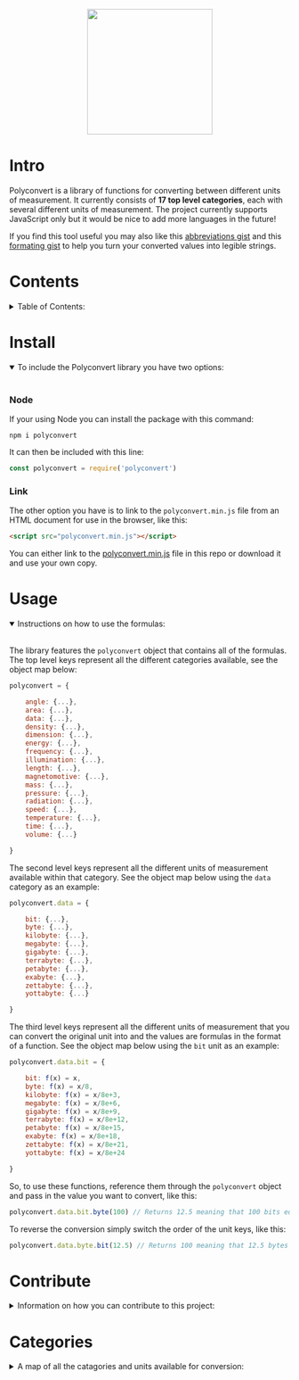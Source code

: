 <p align="center">
    <img width="225" height="225" src="https://raw.githubusercontent.com/jgphilpott/polyconvert/main/icon.png">
</p>

# Intro

Polyconvert is a library of functions for converting between different units of measurement. It currently consists of **17 top level categories**, each with several different units of measurement. The project currently supports JavaScript only but it would be nice to add more languages in the future!

If you find this tool useful you may also like this [abbreviations gist](https://gist.github.com/jgphilpott/12783015d68e056e54252355d75b41a9) and this [formating gist](https://gist.github.com/jgphilpott/787659ac4ea57a9971da58a76191079b) to help you turn your converted values into legible strings.

# Contents

<details>

<summary>Table of Contents:</summary><br>

 - [Intro](https://github.com/jgphilpott/polyconvert#intro)
 - [Contents](https://github.com/jgphilpott/polyconvert#contents)
 - [Install](https://github.com/jgphilpott/polyconvert#install)
     - [Node](https://github.com/jgphilpott/polyconvert#node)
     - [Link](https://github.com/jgphilpott/polyconvert#link)
 - [Usage](https://github.com/jgphilpott/polyconvert#usage)
 - [Contribute](https://github.com/jgphilpott/polyconvert#contribute)
     - [Adding Features](https://github.com/jgphilpott/polyconvert#adding-features)
     - [Reporting Errors](https://github.com/jgphilpott/polyconvert#reporting-errors)
 - [Categories](https://github.com/jgphilpott/polyconvert#categories)
     - [Angle](https://github.com/jgphilpott/polyconvert#angle)
     - [Area](https://github.com/jgphilpott/polyconvert#area)
     - [Data](https://github.com/jgphilpott/polyconvert#data)
     - [Density](https://github.com/jgphilpott/polyconvert#density)
     - [Dimension](https://github.com/jgphilpott/polyconvert#dimension)
     - [Energy](https://github.com/jgphilpott/polyconvert#energy)
     - [Frequency](https://github.com/jgphilpott/polyconvert#frequency)
     - [Illumination](https://github.com/jgphilpott/polyconvert#illumination)
     - [Length](https://github.com/jgphilpott/polyconvert#length)
     - [Magnetomotive](https://github.com/jgphilpott/polyconvert#magnetomotive)
     - [Mass](https://github.com/jgphilpott/polyconvert#mass)
     - [Pressure](https://github.com/jgphilpott/polyconvert#pressure)
     - [Radiation](https://github.com/jgphilpott/polyconvert#radiation)
     - [Speed](https://github.com/jgphilpott/polyconvert#speed)
     - [Temperature](https://github.com/jgphilpott/polyconvert#temperature)
     - [Time](https://github.com/jgphilpott/polyconvert#time)
     - [Volume](https://github.com/jgphilpott/polyconvert#volume)

</details>

# Install

<details open>

<summary>To include the Polyconvert library you have two options:</summary><br>

### Node

If your using Node you can install the package with this command:

```
npm i polyconvert
```

It can then be included with this line:

```js
const polyconvert = require('polyconvert')
```

### Link

The other option you have is to link to the `polyconvert.min.js` file from an HTML document for use in the browser, like this:

```html
<script src="polyconvert.min.js"></script>
```

You can either link to the [polyconvert.min.js](https://raw.githubusercontent.com/jgphilpott/polyconvert/main/polyconvert.min.js) file in this repo or download it and use your own copy.

</details>

# Usage

<details open>

<summary>Instructions on how to use the formulas:</summary><br>

The library features the `polyconvert` object that contains all of the formulas. The top level keys represent all the different categories available, see the object map below:

```js
polyconvert = {

    angle: {...},
    area: {...},
    data: {...},
    density: {...},
    dimension: {...},
    energy: {...},
    frequency: {...},
    illumination: {...},
    length: {...},
    magnetomotive: {...},
    mass: {...},
    pressure: {...},
    radiation: {...},
    speed: {...},
    temperature: {...},
    time: {...},
    volume: {...}

}
```

The second level keys represent all the different units of measurement available within that category. See the object map below using the `data` category as an example:

```js
polyconvert.data = {

    bit: {...},
    byte: {...},
    kilobyte: {...},
    megabyte: {...},
    gigabyte: {...},
    terrabyte: {...},
    petabyte: {...},
    exabyte: {...},
    zettabyte: {...},
    yottabyte: {...}

}
```

The third level keys represent all the different units of measurement that you can convert the original unit into and the values are formulas in the format of a function. See the object map below using the `bit` unit as an example:

```js
polyconvert.data.bit = {

    bit: f(x) = x,
    byte: f(x) = x/8,
    kilobyte: f(x) = x/8e+3,
    megabyte: f(x) = x/8e+6,
    gigabyte: f(x) = x/8e+9,
    terrabyte: f(x) = x/8e+12,
    petabyte: f(x) = x/8e+15,
    exabyte: f(x) = x/8e+18,
    zettabyte: f(x) = x/8e+21,
    yottabyte: f(x) = x/8e+24

}
```

So, to use these functions, reference them through the `polyconvert` object and pass in the value you want to convert, like this:

```js
polyconvert.data.bit.byte(100) // Returns 12.5 meaning that 100 bits equals 12.5 bytes
```

To reverse the conversion simply switch the order of the unit keys, like this:

```js
polyconvert.data.byte.bit(12.5) // Returns 100 meaning that 12.5 bytes equals 100 bits
```

</details>

# Contribute

<details>

<summary>Information on how you can contribute to this project:</summary><br>

There are two main ways you can contribute to the Polyconvert library.

1) Adding a new language, category or unit for conversion.
2) Report an inaccurate formula or typo.

See below for more information on each of the options, also feel free to simply [ask any question you like](https://github.com/jgphilpott/polyconvert/issues/new?assignees=jgphilpott&labels=question&template=QUESTION.md&title=).

### Adding Features

Currently this library supports JavaScript only but it would be nice to add more languages in the future! It would also be nice to add new categories and units for conversion since the current list is not universal, yet. If you need an idea for a new category to work on I suggest browsing the [UnitConverters.net](https://www.unitconverters.net) website, this site can also be useful for testing the accuracy of existing formulas.

If you would like to contribute in this way please start by opening a [feature request](https://github.com/jgphilpott/polyconvert/issues/new?assignees=jgphilpott&labels=enhancement&template=FEATURE_REQUEST.md&title=). Once your work is done and ready for review you can proceed to opening a [pull request](https://github.com/jgphilpott/polyconvert/pulls).

### Reporting Errors

I have done my best to ensure the accuracy of all the formulas but I am only human and I can easily make mistakes! If you find an inaccurate formula or typo please don't hesitate to open a [bug report](https://github.com/jgphilpott/polyconvert/issues/new?assignees=jgphilpott&labels=bug&template=BUG_REPORT.md&title=).

I have also written some simple tests that can be run against the `polyconvert` object with the command `npm test`. If you want you could also contribute by helping to write a more detailed and comprehensive test suite.

If you have any other issues with the Polyconvert library then please open a [general issue](https://github.com/jgphilpott/polyconvert/issues/new/choose). Your efforts will improve the functionality and usability of this tool for everyone, thanks in advance!

</details>

# Categories

<details>

<summary>A map of all the catagories and units available for conversion:</summary><br>

Each category below is available as a top level key in the `polyconvert` object. An object map of each category is available below.

### [Angle](https://github.com/jgphilpott/polyconvert/tree/main/angle/README.md)

The Angle category provides 6 different units for conversion, see the object map below:

```js
polyconvert.angle = {

    degree: {...},
    gradian: {...},
    milliradian: {...},
    radian: {...},
    arcSecond: {...},
    arcMinute: {...}

}
```

### [Area](https://github.com/jgphilpott/polyconvert/tree/main/area/README.md)

The Area category provides 15 different units for conversion, see the object map below:

```js
polyconvert.area = {

    nanometerSq: {...},
    micrometerSq: {...},
    millimeterSq: {...},
    centimeterSq: {...},
    decimeterSq: {...},
    meterSq: {...},
    decameterSq: {...},
    hectometerSq: {...},
    kilometerSq: {...},

    inchSq: {...},
    footSq: {...},
    yardSq: {...},
    mileSq: {...},

    acre: {...},
    hectare: {...}

}
```

### [Data](https://github.com/jgphilpott/polyconvert/tree/main/data/README.md)

The Data category provides 10 different units for conversion, see the object map below:

```js
polyconvert.data = {

    bit: {...},
    byte: {...},
    kilobyte: {...},
    megabyte: {...},
    gigabyte: {...},
    terrabyte: {...},
    petabyte: {...},
    exabyte: {...},
    zettabyte: {...},
    yottabyte: {...}

}
```

### [Density](https://github.com/jgphilpott/polyconvert/tree/main/density/README.md)

The Density category provides 8 different units for conversion, see the object map below:

```js
polyconvert.density = {

    gramCentimeterCu: {...},
    gramMeterCu: {...},
    kilogramCentimeterCu: {...},
    kilogramMeterCu: {...},

    ounceInchCu: {...},
    ounceFootCu: {...},
    poundInchCu: {...},
    poundFootCu: {...}

}
```

### [Dimension](https://github.com/jgphilpott/polyconvert/tree/main/dimension/README.md)

The Dimension category provides 2 different units for conversion, see the object map below:

```js
polyconvert.dimension = {

    d2: {...},
    d3: {...}

}
```

### [Energy](https://github.com/jgphilpott/polyconvert/tree/main/energy/README.md)

The Energy category provides 4 different units for conversion, see the object map below:

```js
polyconvert.energy = {

    joule: {...},
    kilojoule: {...},
    watt: {...},
    kilowatt: {...}

}
```

### [Frequency](https://github.com/jgphilpott/polyconvert/tree/main/frequency/README.md)

The Frequency category provides 4 different units for conversion, see the object map below:

```js
polyconvert.frequency = {

    hertz: {...},
    kilohertz: {...},
    megahertz: {...},
    gigahertz: {...}

}
```

### [Illumination](https://github.com/jgphilpott/polyconvert/tree/main/illumination/README.md)

The Illumination category provides 4 different units for conversion, see the object map below:

```js
polyconvert.illumination = {

    phot: {...},
    lux: {...},
    nox: {...},
    flame: {...}

}
```

### [Length](https://github.com/jgphilpott/polyconvert/tree/main/length/README.md)

The Length category provides 13 different units for conversion, see the object map below:

```js
polyconvert.length = {

    nanometer: {...},
    micrometer: {...},
    millimeter: {...},
    centimeter: {...},
    decimeter: {...},
    meter: {...},
    decameter: {...},
    hectometer: {...},
    kilometer: {...},

    inch: {...},
    foot: {...},
    yard: {...},
    mile: {...}

}
```

### [Magnetomotive](https://github.com/jgphilpott/polyconvert/tree/main/magnetomotive/README.md)

The Magnetomotive category provides 5 different units for conversion, see the object map below:

```js
polyconvert.magnetomotive = {

    milliampere: {...},
    ampere: {...},
    abampere: {...},
    kiloampere: {...},

    gilbert: {...}

}
```

### [Mass](https://github.com/jgphilpott/polyconvert/tree/main/mass/README.md)

The Mass category provides 13 different units for conversion, see the object map below:

```js
polyconvert.mass = {

    nanogram: {...},
    microgram: {...},
    milligram: {...},
    centigram: {...},
    decigram: {...},
    gram: {...},
    decagram: {...},
    hectogram: {...},
    kilogram: {...},

    ounce: {...},
    pound: {...},
    stone: {...},
    ton: {...}

}
```

### [Pressure](https://github.com/jgphilpott/polyconvert/tree/main/pressure/README.md)

The Pressure category provides 5 different units for conversion, see the object map below:

```js
polyconvert.pressure = {

    bar: {...},
    pascal: {...},
    atmospheric: {...},
    psi: {...},
    torr: {...}

}
```

### [Radiation](https://github.com/jgphilpott/polyconvert/tree/main/radiation/README.md)

The Radiation category provides 14 different units for conversion, see the object map below:

```js
polyconvert.radiation = {

    nanogray: {...},
    microgray: {...},
    milligray: {...},
    centigray: {...},
    decigray: {...},
    gray: {...},
    dekagray: {...},
    hectogray: {...},
    kilogray: {...},
    megagray: {...},
    gigagray: {...},
    teragray: {...},
    petagray: {...},
    exagray: {...}

}
```

### [Speed](https://github.com/jgphilpott/polyconvert/tree/main/speed/README.md)

The Speed category provides 25 different units for conversion, see the object map below:

```js
polyconvert.speed = {

    millimeterSecond: {...},
    millimeterMinute: {...},
    millimeterHour: {...},
    centimeterSecond: {...},
    centimeterMinute: {...},
    centimeterHour: {...},
    meterSecond: {...},
    meterMinute: {...},
    meterHour: {...},
    kilometerSecond: {...},
    kilometerMinute: {...},
    kilometerHour: {...},

    inchSecond: {...},
    inchMinute: {...},
    inchHour: {...},
    footSecond: {...},
    footMinute: {...},
    footHour: {...},
    yardSecond: {...},
    yardMinute: {...},
    yardHour: {...},
    mileSecond: {...},
    mileMinute: {...},
    mileHour: {...},

    knots: {...}

}
```

### [Temperature](https://github.com/jgphilpott/polyconvert/tree/main/temperature/README.md)

The Temperature category provides 3 different units for conversion, see the object map below:

```js
polyconvert.temperature = {

    celsius: {...},
    fahrenheit: {...},
    kelvin: {...}

}
```

### [Time](https://github.com/jgphilpott/polyconvert/tree/main/time/README.md)

The Time category provides 13 different units for conversion, see the object map below:

```js
polyconvert.time = {

    nanosecond: {...},
    microsecond: {...},
    millisecond: {...},
    second: {...},
    minute: {...},
    hour: {...},
    day: {...},
    week: {...},
    month: {...},
    year: {...},
    decade: {...},
    century: {...},
    millennium: {...}

}
```

### [Volume](https://github.com/jgphilpott/polyconvert/tree/main/volume/README.md)

The Volume category provides 21 different units for conversion, see the object map below:

```js
polyconvert.volume = {

    nanometerCu: {...},
    micrometerCu: {...},
    millimeterCu: {...},
    centimeterCu: {...},
    decimeterCu: {...},
    meterCu: {...},
    decameterCu: {...},
    hectometerCu: {...},
    kilometerCu: {...},

    inchCu: {...},
    footCu: {...},
    yardCu: {...},
    mileCu: {...},

    milliliter: {...},
    liter: {...},

    teaspoon: {...},
    tablespoon: {...},
    cup: {...},
    pint: {...},
    quart: {...},
    gallon: {...}

}
```

</details>